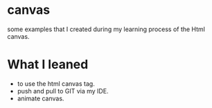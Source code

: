 # canvas
some examples that I created during my learning process of the Html canvas. 

# What I leaned
* to use the html canvas tag.
* push and pull to GIT via my IDE.
* animate canvas.